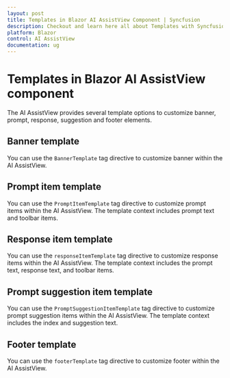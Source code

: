 ```yaml
---
layout: post
title: Templates in Blazor AI AssistView Component | Syncfusion
description: Checkout and learn here all about Templates with Syncfusion Blazor AI AssistView component in Blazor Server App and Blazor WebAssembly App.
platform: Blazor
control: AI AssistView
documentation: ug
---
```


# Templates in Blazor AI AssistView component

The AI AssistView provides several template options to customize banner, prompt, response, suggestion and footer elements.

## Banner template

You can use the `BannerTemplate` tag directive to customize banner within the AI AssistView.

## Prompt item template

You can use the `PromptItemTemplate` tag directive to customize prompt items within the AI AssistView. The template context includes prompt text and toolbar items.

## Response item template

You can use the `responseItemTemplate` tag directive to customize response items within the AI AssistView. The template context includes the prompt text, response text, and toolbar items.

## Prompt suggestion item template

You can use the `PromptSuggestionItemTemplate` tag directive to customize prompt suggestion items within the AI AssistView. The template context includes the index and suggestion text.

## Footer template

You can use the `footerTemplate` tag directive to customize footer within the AI AssistView.
